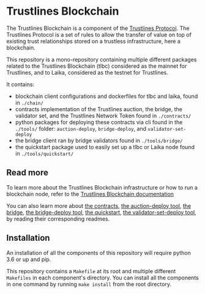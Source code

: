 # Trustlines Blockchain

The Trustlines Blockchain is a component of the [Trustlines Protocol](https://trustlines.foundation/protocol.html).
The Trustlines Protocol is a set of rules to allow the transfer of value on top of existing trust
relationships stored on a trustless infrastructure, here a blockchain.

This repository is a mono-repository containing multiple different packages related to the Trustlines Blockchain (tlbc)
considered as the mainnet for Trustlines, and to Laika, considered as the testnet for Trustlines.

It contains:
- blockchain client configurations and dockerfiles for tlbc and laika, found in `./chain/`
- contracts implementation of the Trustlines auction, the bridge, the validator set, and the Trustlines Network Token
found in `./contracts/`
- python packages for deploying these contracts via cli found in the `./tools/` folder: 
`auction-deploy`, `bridge-deploy`, and `validator-set-deploy`
- the bridge client ran by bridge validators found in `./tools/bridge/`
- the quickstart package used to easily set up a tlbc or Laika node found in `./tools/quickstart/`

## Read more

To learn more about the Trustlines Blockchain infrastructure or how to run a blockchain node, 
refer to the [Trustlines Blockchain documentation](https://github.com/trustlines-protocol/blockchain/tree/master/docs/BlockchainInfrastructure.md)

You can also learn more about 
[the contracts](https://github.com/trustlines-protocol/blockchain/tree/master/contracts/README.md),
[the auction-deploy tool](https://github.com/trustlines-protocol/blockchain/tree/master/tools/auction-deploy/README.md),
[the bridge](https://github.com/trustlines-protocol/blockchain/tree/master/tools/bridge/README.md),
[the bridge-deploy tool](https://github.com/trustlines-protocol/blockchain/tree/master/tools/bridge-deploy/README.md),
[the quickstart](https://github.com/trustlines-protocol/blockchain/tree/master/tools/quickstart/README.md),
[the validator-set-deploy tool](https://github.com/trustlines-protocol/blockchain/tree/master/tools/validator-set-deploy/README.md),
by reading their corresponding readmes.

## Installation

An installation of all the components of this repository will require python 3.6 or up and pip.

This repository contains a `Makefile` at its root and multiple different `Makefiles` 
in each component's directory. You can install all the components in one command 
by running `make install` from the root directory.
